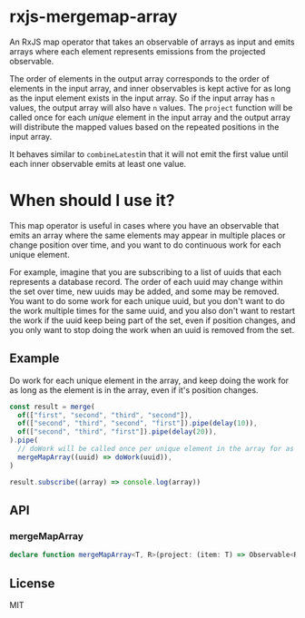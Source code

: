 # rxjs-mergemap-array

An RxJS map operator that takes an observable of arrays as input and emits arrays where each element represents emissions from the projected observable.

The order of elements in the output array corresponds to the order of elements in the input array, and inner observables is kept active for as long as the input element exists in the input array. So if the input array has `n` values, the output array will also have `n` values. The `project` function will be called once for each _unique_ element in the input array and the output array will distribute the mapped values based on the repeated positions in the input array.

It behaves similar to `combineLatest`in that it will not emit the first value until each inner observable emits at least one value.

# When should I use it?

This map operator is useful in cases where you have an observable that emits an array where the same elements may appear in multiple places or change position over time, and you want to do continuous work for each unique element.

For example, imagine that you are subscribing to a list of uuids that each represents a database record. The order of each uuid may change within the set over time, new uuids may be added, and some may be removed. You want to do some work for each unique uuid, but you don't want to do the work multiple times for the same uuid, and you also don't want to restart the work if the uuid keep being part of the set, even if position changes, and you only want to stop doing the work when an uuid is removed from the set.

## Example

Do work for each unique element in the array, and keep doing the work for as long as the element is in the array, even if it's position changes.

```ts
const result = merge(
  of(["first", "second", "third", "second"]),
  of(["second", "third", "second", "first"]).pipe(delay(10)),
  of(["second", "third", "first"]).pipe(delay(20)),
).pipe(
  // doWork will be called once per unique element in the array for as long as the element is in the array
  mergeMapArray((uuid) => doWork(uuid)),
)

result.subscribe((array) => console.log(array))
```

## API

### mergeMapArray

```ts
declare function mergeMapArray<T, R>(project: (item: T) => Observable<R>, isEqual?: (a: T, b: T) => boolean): OperatorFunction<T[], R[]>
```

## License

MIT
